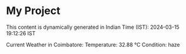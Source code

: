# My Project

This content is dynamically generated in Indian Time (IST): 2024-03-15 19:12:26 IST


Current Weather in Coimbatore:
Temperature: 32.88 °C
Condition: haze
